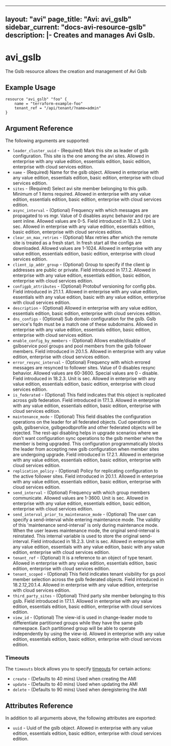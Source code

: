 <!--
    Copyright 2021 VMware, Inc.
    SPDX-License-Identifier: Mozilla Public License 2.0
-->
---
layout: "avi"
page_title: "Avi: avi_gslb"
sidebar_current: "docs-avi-resource-gslb"
description: |-
  Creates and manages Avi Gslb.
---

# avi_gslb

The Gslb resource allows the creation and management of Avi Gslb

## Example Usage

```hcl
resource "avi_gslb" "foo" {
    name = "terraform-example-foo"
    tenant_ref = "/api/tenant/?name=admin"
}
```

## Argument Reference

The following arguments are supported:

* `leader_cluster_uuid` - (Required) Mark this site as leader of gslb configuration. This site is the one among the avi sites. Allowed in enterprise with any value edition, essentials edition, basic edition, enterprise with cloud services edition.
* `name` - (Required) Name for the gslb object. Allowed in enterprise with any value edition, essentials edition, basic edition, enterprise with cloud services edition.
* `sites` - (Required) Select avi site member belonging to this gslb. Minimum of 1 items required. Allowed in enterprise with any value edition, essentials edition, basic edition, enterprise with cloud services edition.
* `async_interval` - (Optional) Frequency with which messages are propagated to vs mgr. Value of 0 disables async behavior and rpc are sent inline. Allowed values are 0-5. Field introduced in 18.2.3. Unit is sec. Allowed in enterprise with any value edition, essentials edition, basic edition, enterprise with cloud services edition.
* `clear_on_max_retries` - (Optional) Max retries after which the remote site is treated as a fresh start. In fresh start all the configs are downloaded. Allowed values are 1-1024. Allowed in enterprise with any value edition, essentials edition, basic edition, enterprise with cloud services edition.
* `client_ip_addr_group` - (Optional) Group to specify if the client ip addresses are public or private. Field introduced in 17.1.2. Allowed in enterprise with any value edition, essentials edition, basic edition, enterprise with cloud services edition.
* `configpb_attributes` - (Optional) Protobuf versioning for config pbs. Field introduced in 21.1.1. Allowed in enterprise with any value edition, essentials with any value edition, basic with any value edition, enterprise with cloud services edition.
* `description` - (Optional) Allowed in enterprise with any value edition, essentials edition, basic edition, enterprise with cloud services edition.
* `dns_configs` - (Optional) Sub domain configuration for the gslb. Gslb service's fqdn must be a match one of these subdomains. Allowed in enterprise with any value edition, essentials edition, basic edition, enterprise with cloud services edition.
* `enable_config_by_members` - (Optional) Allows enable/disable of gslbservice pool groups and pool members from the gslb follower members. Field introduced in 20.1.5. Allowed in enterprise with any value edition, enterprise with cloud services edition.
* `error_resync_interval` - (Optional) Frequency with which errored messages are resynced to follower sites. Value of 0 disables resync behavior. Allowed values are 60-3600. Special values are 0 - disable. Field introduced in 18.2.3. Unit is sec. Allowed in enterprise with any value edition, essentials edition, basic edition, enterprise with cloud services edition.
* `is_federated` - (Optional) This field indicates that this object is replicated across gslb federation. Field introduced in 17.1.3. Allowed in enterprise with any value edition, essentials edition, basic edition, enterprise with cloud services edition.
* `maintenance_mode` - (Optional) This field disables the configuration operations on the leader for all federated objects. Cud operations on gslb, gslbservice, gslbgeodbprofile and other federated objects will be rejected. The rest-api disabling helps in upgrade scenarios where we don't want configuration sync operations to the gslb member when the member is being upgraded. This configuration programmatically blocks the leader from accepting new gslb configuration when member sites are undergoing upgrade. Field introduced in 17.2.1. Allowed in enterprise with any value edition, essentials edition, basic edition, enterprise with cloud services edition.
* `replication_policy` - (Optional) Policy for replicating configuration to the active follower sites. Field introduced in 20.1.1. Allowed in enterprise with any value edition, essentials edition, basic edition, enterprise with cloud services edition.
* `send_interval` - (Optional) Frequency with which group members communicate. Allowed values are 1-3600. Unit is sec. Allowed in enterprise with any value edition, essentials edition, basic edition, enterprise with cloud services edition.
* `send_interval_prior_to_maintenance_mode` - (Optional) The user can specify a send-interval while entering maintenance mode. The validity of this 'maintenance send-interval' is only during maintenance mode. When the user leaves maintenance mode, the original send-interval is reinstated. This internal variable is used to store the original send-interval. Field introduced in 18.2.3. Unit is sec. Allowed in enterprise with any value edition, essentials with any value edition, basic with any value edition, enterprise with cloud services edition.
* `tenant_ref` - (Optional) It is a reference to an object of type tenant. Allowed in enterprise with any value edition, essentials edition, basic edition, enterprise with cloud services edition.
* `tenant_scoped` - (Optional) This field indicates tenant visibility for gs pool member selection across the gslb federated objects. Field introduced in 18.2.12,20.1.4. Allowed in enterprise with any value edition, enterprise with cloud services edition.
* `third_party_sites` - (Optional) Third party site member belonging to this gslb. Field introduced in 17.1.1. Allowed in enterprise with any value edition, essentials edition, basic edition, enterprise with cloud services edition.
* `view_id` - (Optional) The view-id is used in change-leader mode to differentiate partitioned groups while they have the same gslb namespace. Each partitioned group will be able to operate independently by using the view-id. Allowed in enterprise with any value edition, essentials edition, basic edition, enterprise with cloud services edition.


### Timeouts

The `timeouts` block allows you to specify [timeouts](https://www.terraform.io/docs/configuration/resources.html#timeouts) for certain actions:

* `create` - (Defaults to 40 mins) Used when creating the AMI
* `update` - (Defaults to 40 mins) Used when updating the AMI
* `delete` - (Defaults to 90 mins) Used when deregistering the AMI

## Attributes Reference

In addition to all arguments above, the following attributes are exported:

* `uuid` -  Uuid of the gslb object. Allowed in enterprise with any value edition, essentials edition, basic edition, enterprise with cloud services edition.

